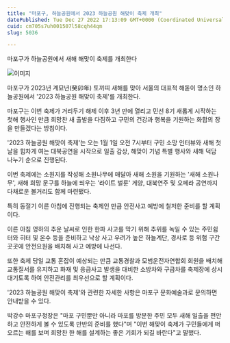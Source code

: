 ```yaml
---
title: "마포구, 하늘공원에서 2023 하늘공원 해맞이 축제 개최"
datePublished: Tue Dec 27 2022 17:13:09 GMT+0000 (Coordinated Universal Time)
cuid: cm705s7uh001507l58cqh44qm
slug: 5036

---
```



마포구가 하늘공원에서 새해 해맞이 축제를 개최한다

![이미지](https://cdn.hashnode.com/res/hashnode/image/upload/v1739258799660/e2952881-2299-4eaa-a7ad-79141a55240f.jpeg)

마포구가 2023년 계묘년(癸卯年) 토끼띠 새해를 맞아 서울의 대표적 해돋이 명소인 하늘공원에서 '2023 하늘공원 해맞이 축제'를 개최한다.

마포구는 이번 축제가 거리두기 해제 이후 3년 만에 열리고 민선 8기 새롭게 시작하는 첫해 행사인 만큼 희망찬 새 출발을 다짐하고 구민의 건강과 행복을 기원하는 화합의 장을 만들겠다는 방침이다.

'2023 하늘공원 해맞이 축제'는 오는 1월 1일 오전 7시부터 구민 소망 인터뷰와 새해 첫날을 힘차게 여는 대북공연을 시작으로 일출 감상, 해맞이 기념 특별 행사와 새해 덕담 나누기 순으로 진행된다.

이번 축제에는 소원지를 작성해 소원나무에 매달아 새해 소원을 기원하는 '새해 소원나무', 새해 희망 문구를 하늘에 띄우는 '라이트 벌룬' 게양, 대북연주 및 오페라 공연까지 다채로운 볼거리도 함께 마련됐다.

특히 동절기 이른 아침에 진행되는 축제인 만큼 안전사고 예방에 철저한 준비를 할 계획이다.

이른 아침 영하의 추운 날씨로 인한 한파 사고를 막기 위해 추위를 녹일 수 있는 주민쉼터와 히터 및 온수 등을 준비하고 낙상 사고 우려가 높은 하늘계단, 경사로 등 위험 구간 곳곳에 안전요원을 배치해 사고 예방에 나선다.

또한 축제 당일 교통 혼잡이 예상되는 만큼 교통경찰과 모범운전자연합회 회원을 배치해 교통질서를 유지하고 화재 및 응급사고 발생을 대비한 소방차와 구급차를 축제장에 상시 대기토록 하여 안전관리를 최우선으로 할 계획이다.

'2023 하늘공원 해맞이 축제'와 관련한 자세한 사항은 마포구 문화예술과로 문의하면 안내받을 수 있다.

박강수 마포구청장은 "마포 구민뿐만 아니라 마포를 방문한 주민 모두 새해 일출을 편안하고 안전하게 볼 수 있도록 만반의 준비를 했다"며 "이번 해맞이 축제가 구민들에게 떠오르는 해를 보며 희망찬 한 해를 설계하는 좋은 기회가 되길 바란다"고 말했다.